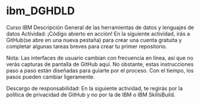 # ibm_DGHDLD
Curso IBM Descripción General de las herramientas de datos y lenguajes de datos
Actividad: ¡Código abierto en acción!
En la siguiente actividad, irás a GitHub(se abre en una nueva pestaña) para crear una cuenta gratuita y completar algunas tareas breves para crear tu primer repositorio.

Nota: Las interfaces de usuario cambian con frecuencia en línea, así que no verás capturas de pantalla de GitHub aquí. No obstante, estas instrucciones paso a paso están diseñadas para guiarte por el proceso. Con el tiempo, los pasos pueden cambiar ligeramente.

Descargo de responsabilidad: En la siguiente actividad, te regirás por la política de privacidad de GitHub y no por la de IBM o IBM SkillsBuild.
